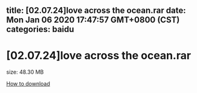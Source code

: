 
title: [02.07.24]love across the ocean.rar
date: Mon Jan 06 2020 17:47:57 GMT+0800 (CST)    
categories: baidu
---

# [02.07.24]love across the ocean.rar
size: 48.30 MB
 
 

[How to download](https://bpcam.bemobtrk.com/go/2ceec3aa-1ca2-46d6-b9ff-aaa5c184517c?jno=2604)